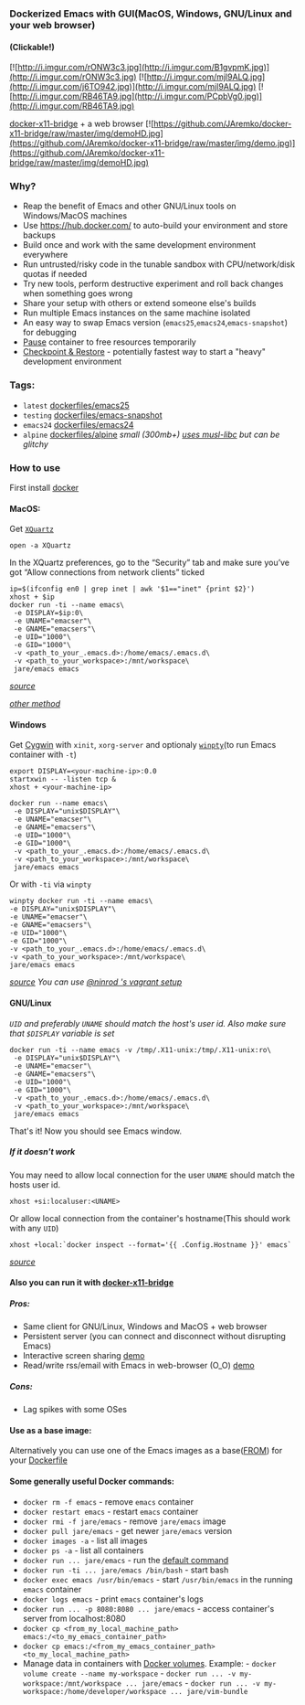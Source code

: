 ### Dockerized Emacs with GUI(MacOS, Windows, GNU/Linux and your web browser)

#### (Clickable!)

[![http://i.imgur.com/rONW3c3.jpg](http://i.imgur.com/B1gvpmK.jpg)](http://i.imgur.com/rONW3c3.jpg)
[![http://i.imgur.com/mjl9ALQ.jpg](http://i.imgur.com/j6TO942.jpg)](http://i.imgur.com/mjl9ALQ.jpg)
[![http://i.imgur.com/RB46TA9.jpg](http://i.imgur.com/PCpbVg0.jpg)](http://i.imgur.com/RB46TA9.jpg)

[docker-x11-bridge](https://github.com/JAremko/docker-x11-bridge) + a web browser
[![https://github.com/JAremko/docker-x11-bridge/raw/master/img/demoHD.jpg](https://github.com/JAremko/docker-x11-bridge/raw/master/img/demo.jpg)](https://github.com/JAremko/docker-x11-bridge/raw/master/img/demoHD.jpg)


### Why?
  - Reap the benefit of Emacs and other GNU/Linux tools on Windows/MacOS machines
  - Use https://hub.docker.com/ to auto-build your environment and store backups
  - Build once and work with the same development environment everywhere
  - Run untrusted/risky code in the tunable sandbox with CPU/network/disk quotas if needed
  - Try new tools, perform destructive experiment and roll back changes when something goes wrong
  - Share your setup with others or extend someone else's builds
  - Run multiple Emacs instances on the same machine isolated
  - An easy way to swap Emacs version (`emacs25`,`emacs24`,`emacs-snapshot`) for debugging
  - [Pause](https://docs.docker.com/engine/reference/commandline/pause) container to free resources temporarily
  - [Checkpoint & Restore](https://github.com/docker/docker/blob/1.13.x/experimental/checkpoint-restore.md) - potentially fastest way to start a "heavy" development environment

### Tags:
 - `latest`  [dockerfiles/emacs25](https://github.com/JAremko/docker-emacs/blob/master/dockerfiles/emacs25/Dockerfile)
 - `testing` [dockerfiles/emacs-snapshot](https://github.com/JAremko/docker-emacs/blob/master/dockerfiles/emacs-snapshot/Dockerfile)
 - `emacs24` [dockerfiles/emacs24](https://github.com/JAremko/docker-emacs/blob/master/dockerfiles/emacs24/Dockerfile)
 - `alpine` [dockerfiles/alpine](https://github.com/JAremko/docker-emacs/blob/master/dockerfiles/alpine/Dockerfile) *small (300mb+) [uses musl-libc](https://www.musl-libc.org/) but can be glitchy*

### How to use

First install [docker](https://docs.docker.com/engine/installation/)

#### MacOS:
Get [`XQuartz`](https://www.xquartz.org)

```
open -a XQuartz
```
In the XQuartz preferences, go to the “Security” tab and make sure you’ve got “Allow connections from network clients” ticked
```
ip=$(ifconfig en0 | grep inet | awk '$1=="inet" {print $2}')
xhost + $ip
docker run -ti --name emacs\
 -e DISPLAY=$ip:0\
 -e UNAME="emacser"\
 -e GNAME="emacsers"\
 -e UID="1000"\
 -e GID="1000"\
 -v <path_to_your_.emacs.d>:/home/emacs/.emacs.d\
 -v <path_to_your_workspace>:/mnt/workspace\
 jare/emacs emacs
```
*[source](https://fredrikaverpil.github.io/2016/07/31/docker-for-mac-and-gui-applications/)*

*[other method](https://github.com/chanezon/docker-tips/blob/master/x11/README.md)*

#### Windows
Get [Cygwin](https://www.cygwin.com/) with `xinit`, `xorg-server` and optionaly [`winpty`](https://github.com/rprichard/winpty)(to run Emacs container with `-t`)
```
export DISPLAY=<your-machine-ip>:0.0
startxwin -- -listen tcp &
xhost + <your-machine-ip>
```

```
docker run --name emacs\
 -e DISPLAY="unix$DISPLAY"\
 -e UNAME="emacser"\
 -e GNAME="emacsers"\
 -e UID="1000"\
 -e GID="1000"\
 -v <path_to_your_.emacs.d>:/home/emacs/.emacs.d\
 -v <path_to_your_workspace>:/mnt/workspace\
 jare/emacs emacs
 ```
 Or with `-ti` via `winpty`
 ```
winpty docker run -ti --name emacs\
 -e DISPLAY="unix$DISPLAY"\
 -e UNAME="emacser"\
 -e GNAME="emacsers"\
 -e UID="1000"\
 -e GID="1000"\
 -v <path_to_your_.emacs.d>:/home/emacs/.emacs.d\
 -v <path_to_your_workspace>:/mnt/workspace\
 jare/emacs emacs
 ```
*[source](http://manomarks.github.io/2015/12/03/docker-gui-windows.html)*
*You can use [@ninrod 's vagrant setup](https://github.com/JAremko/docker-emacs/issues/2#issuecomment-260047233)*

#### GNU/Linux
*`UID` and preferably `UNAME` should match the host's user id.
Also make sure that `$DISPLAY` variable is set*
```
docker run -ti --name emacs -v /tmp/.X11-unix:/tmp/.X11-unix:ro\
 -e DISPLAY="unix$DISPLAY"\
 -e UNAME="emacser"\
 -e GNAME="emacsers"\
 -e UID="1000"\
 -e GID="1000"\
 -v <path_to_your_.emacs.d>:/home/emacs/.emacs.d\
 -v <path_to_your_workspace>:/mnt/workspace\
 jare/emacs emacs
```
That's it! Now you should see Emacs window.

##### If it doesn't work

You may need to allow local connection for the user
`UNAME` should match the hosts user id.
```
xhost +si:localuser:<UNAME>
```
Or allow local connection from the container's hostname(This should work with any `UID`)
```
xhost +local:`docker inspect --format='{{ .Config.Hostname }}' emacs`
```
*[source](http://stackoverflow.com/questions/25281992/alternatives-to-ssh-x11-forwarding-for-docker-containers)*

#### Also you can run it with [docker-x11-bridge](https://github.com/JAremko/docker-x11-bridge)
##### Pros:
  - Same client for GNU/Linux, Windows and MacOS + web browser
  - Persistent server (you can connect and disconnect without disrupting Emacs)
  - Interactive screen sharing [demo](https://imgur.com/ijdSuX6)
  - Read/write rss/email with Emacs in web-browser (O_O) [demo](https://imgur.com/wDLDMZN)

##### Cons:
  - Lag spikes with some OSes

#### Use as a base image:
  Alternatively you can use one of the Emacs images as a base([FROM](https://docs.docker.com/engine/reference/builder/#/from)) for your [Dockerfile](https://docs.docker.com/engine/reference/builder/)

#### Some generally useful Docker commands:
  - `docker rm -f emacs` - remove `emacs` container
  - `docker restart emacs` - restart `emacs` container
  - `docker rmi -f jare/emacs` - remove `jare/emacs` image
  - `docker pull jare/emacs` - get newer `jare/emacs` version
  - `docker images -a` - list all images
  - `docker ps -a` - list all containers
  - `docker run ... jare/emacs` - run the [default command](https://github.com/JAremko/docker-emacs/blob/master/Dockerfile#L45)
  - `docker run -ti ... jare/emacs /bin/bash` - start bash
  - `docker exec emacs /usr/bin/emacs` - start `/usr/bin/emacs` in the running `emacs` container
  - `docker logs emacs` - print `emacs` container's logs
  - `docker run ... -p 8080:8080 ... jare/emacs` - access container's server from localhost:8080
  - `docker cp <from_my_local_machine_path> emacs:/<to_my_emacs_container_path>`
  - `docker cp emacs:/<from_my_emacs_container_path> <to_my_local_machine_path>`
  -  Manage data in containers with [Docker volumes](https://docs.docker.com/engine/tutorials/dockervolumes/). Example:
    -  `docker volume create --name my-workspace`
    -  `docker run ... -v my-workspace:/mnt/workspace ... jare/emacs`
    -  `docker run ... -v my-workspace:/home/developer/workspace ... jare/vim-bundle`

